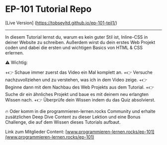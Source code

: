 # EP-101 Tutorial Repo

[Live Version] (https://tobseyltd.github.io/ep-101-teil1/)

---

In diesem Tutorial lernst du, warum es kein guter Stil ist, Inline-CSS in deiner Website
zu schreiben. Außerdem wirst du dein erstes Web Projekt coden und dabei die ersten und wichtigen Basics von HTML & CSS erlernen.

⚠️ Wichtig:

+👉 Schaue immer zuerst das Video ein Mal komplett an.
+👉 Versuche nachzuvollziehen und zu verstehen, was ich in dem Video zeige.
+👉 Beginne dann mit dem Nachbau des Web Projekts aus dem Tutorial.
+👉 Suche dir ein ähnliches Projekt und baue es mit deinem neu erlangten Wissen nach.
+👉 Überprüfe dein Wissen indem du das Quiz absolvierst.

🔥 Oder komm in die programmieren-lernen.rocks Community und erhalte zusätzlichen
Deep Dive Content zu dieser Lektion und eine Bonus Challenge, die auf dem Wissen
dieses Tutorials aufbaut.

Link zum Mitglieder Content: [www.programmieren-lernen.rocks/ep-101](www.programmieren-lernen.rocks/ep-101)
